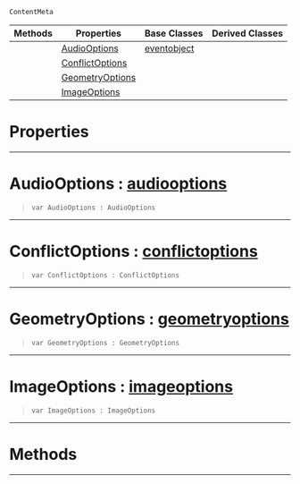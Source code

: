  `ContentMeta`

|Methods|Properties|Base Classes|Derived Classes|
|---|---|---|---|
| |[ AudioOptions](https://github.com/PlasmaEngine/PlasmaDocs/blob/master/code_reference/class_reference/importoptions.markdown#audiooptions-plasma-engine)|[eventobject](https://github.com/PlasmaEngine/PlasmaDocs/blob/master/code_reference/class_reference/eventobject.markdown)| |
| |[ ConflictOptions](https://github.com/PlasmaEngine/PlasmaDocs/blob/master/code_reference/class_reference/importoptions.markdown#conflictoptions-plasma-eng)| | |
| |[ GeometryOptions](https://github.com/PlasmaEngine/PlasmaDocs/blob/master/code_reference/class_reference/importoptions.markdown#geometryoptions-plasma-eng)| | |
| |[ ImageOptions](https://github.com/PlasmaEngine/PlasmaDocs/blob/master/code_reference/class_reference/importoptions.markdown#imageoptions-plasma-engine)| | |


 #  Properties


---  
 #  AudioOptions : [audiooptions](https://github.com/PlasmaEngine/PlasmaDocs/blob/master/code_reference/class_reference/audiooptions.markdown)

> 
> ``` lang=cpp, name=Lightning
> var AudioOptions : AudioOptions


---  
 #  ConflictOptions : [conflictoptions](https://github.com/PlasmaEngine/PlasmaDocs/blob/master/code_reference/class_reference/conflictoptions.markdown)

> 
> ``` lang=cpp, name=Lightning
> var ConflictOptions : ConflictOptions


---  
 #  GeometryOptions : [geometryoptions](https://github.com/PlasmaEngine/PlasmaDocs/blob/master/code_reference/class_reference/geometryoptions.markdown)

> 
> ``` lang=cpp, name=Lightning
> var GeometryOptions : GeometryOptions


---  
 #  ImageOptions : [imageoptions](https://github.com/PlasmaEngine/PlasmaDocs/blob/master/code_reference/class_reference/imageoptions.markdown)

> 
> ``` lang=cpp, name=Lightning
> var ImageOptions : ImageOptions


---  
 #  Methods


---  
 

 
